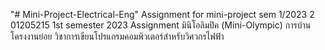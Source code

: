 "# Mini-Project-Electrical-Eng" 
Assignment for mini-project sem 1/2023 2
01205215 1st semester 2023
Assignment มินิโอลิมปิค (Mini-Olympic) 
การบ้านโครงงานย่อย วิชาการเขียนโปรแกรมคอมพิวเตอร์สำหรับวิศวกรไฟฟ้า
